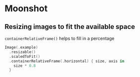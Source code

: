 # Moonshot

## Resizing images to fit the available space

`containerRelativeFrame()` helps to fill in a percentage

```swift
Image(.example)
  .resizable()
  .scaledToFit()
  .containerRelativeFrame(.horizontal) { size, axis in
    size * 0.8
  }
```
